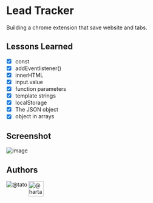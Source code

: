 # Lead Tracker

Building a chrome extension that save website and tabs.
## Lessons Learned

- [x]  const
- [x]  addEventlistener()
- [x]  innerHTML
- [x]  input.value
- [x]  function parameters
- [x]  template strings
- [x]  localStorage
- [x]  The JSON object
- [x]  object in arrays

## Screenshot
![image](https://user-images.githubusercontent.com/80773310/211299514-e2a50893-292c-4467-ba8c-92e88a3d4cb4.png)

## Authors

 <a href="https://github.com/DHCJS">
 <img align="left" src="https://user-images.githubusercontent.com/80773310/199714215-60064183-68b4-4367-96a0-1ac5bd1d4bfb.png" alt=@tato /></a>
 

 <a href="https://medium.com/@hartatociptajaya" target="blank">
 <img align="left" src="https://user-images.githubusercontent.com/36799589/96227773-3acc6080-0fb2-11eb-837f-f5026d472969.jpg" alt="@hartatociptajaya" width="40" height="40"/></a>
